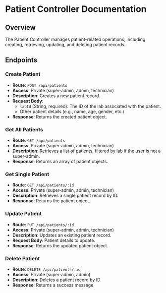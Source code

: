# Patient Controller Documentation

## Overview
The Patient Controller manages patient-related operations, including creating, retrieving, updating, and deleting patient records.

## Endpoints

### Create Patient
- **Route**: `POST /api/patients`
- **Access**: Private (super-admin, admin, technician)
- **Description**: Creates a new patient record.
- **Request Body**:
  - `labId` (String, required): The ID of the lab associated with the patient.
  - Other patient details (e.g., name, age, gender, etc.)
- **Response**: Returns the created patient object.

### Get All Patients
- **Route**: `GET /api/patients`
- **Access**: Private (super-admin, admin, technician)
- **Description**: Retrieves a list of patients, filtered by lab if the user is not a super-admin.
- **Response**: Returns an array of patient objects.

### Get Single Patient
- **Route**: `GET /api/patients/:id`
- **Access**: Private (super-admin, admin, technician)
- **Description**: Retrieves a single patient record by ID.
- **Response**: Returns the patient object.

### Update Patient
- **Route**: `PUT /api/patients/:id`
- **Access**: Private (super-admin, admin, technician)
- **Description**: Updates an existing patient record.
- **Request Body**: Patient details to update.
- **Response**: Returns the updated patient object.

### Delete Patient
- **Route**: `DELETE /api/patients/:id`
- **Access**: Private (super-admin, admin)
- **Description**: Deletes a patient record by ID.
- **Response**: Returns a success message.
